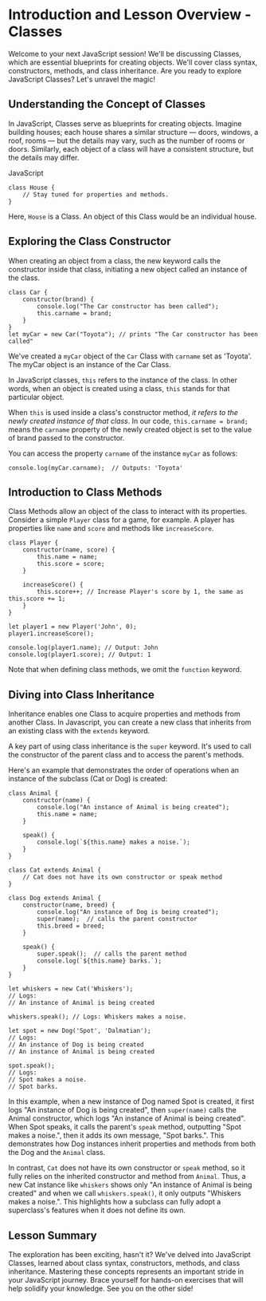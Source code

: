 # Introduction and Lesson Overview - Classes

Welcome to your next JavaScript session! We'll be discussing Classes, which are essential blueprints for creating objects. We'll cover class syntax, constructors, methods, and class inheritance. Are you ready to explore JavaScript Classes? Let's unravel the magic!

## Understanding the Concept of Classes

In JavaScript, Classes serve as blueprints for creating objects. Imagine building houses; each house shares a similar structure — doors, windows, a roof, rooms — but the details may vary, such as the number of rooms or doors. Similarly, each object of a class will have a consistent structure, but the details may differ.

JavaScript

```
class House {
    // Stay tuned for properties and methods.
}
```

Here, `House` is a Class. An object of this Class would be an individual house.

## Exploring the Class Constructor

When creating an object from a class, the new keyword calls the constructor inside that class, initiating a new object called an instance of the class.

```
class Car {
    constructor(brand) {
        console.log("The Car constructor has been called");
        this.carname = brand;
    }
}
let myCar = new Car("Toyota"); // prints "The Car constructor has been called"
```

We've created a `myCar` object of the `Car` Class with `carname` set as 'Toyota'. The myCar object is an instance of the Car Class.

In JavaScript classes, `this` refers to the instance of the class. In other words, when an object is created using a class, `this` stands for that particular object.

When `this` is used inside a class's constructor method, _it refers to the newly created instance of that class_. In our code, `this.carname = brand;` means the `carname` property of the newly created object is set to the value of brand passed to the constructor.

You can access the property `carname` of the instance `myCar` as follows:

```
console.log(myCar.carname);  // Outputs: 'Toyota'
```

## Introduction to Class Methods

Class Methods allow an object of the class to interact with its properties. Consider a simple `Player` class for a game, for example. A player has properties like `name` and `score` and methods like `increaseScore`.

```
class Player {
    constructor(name, score) {
        this.name = name;
        this.score = score;
    }

    increaseScore() {
        this.score++; // Increase Player's score by 1, the same as this.score += 1;
    }
}

let player1 = new Player('John', 0);
player1.increaseScore();

console.log(player1.name); // Output: John
console.log(player1.score); // Output: 1
```

Note that when defining class methods, we omit the `function` keyword.

## Diving into Class Inheritance

Inheritance enables one Class to acquire properties and methods from another Class. In Javascript, you can create a new class that inherits from an existing class with the `extends` keyword.

A key part of using class inheritance is the `super` keyword. It's used to call the constructor of the parent class and to access the parent's methods.

Here's an example that demonstrates the order of operations when an instance of the subclass (Cat or Dog) is created:

```
class Animal {
    constructor(name) {
        console.log("An instance of Animal is being created");
        this.name = name;
    }

    speak() {
        console.log(`${this.name} makes a noise.`);
    }
}

class Cat extends Animal {
    // Cat does not have its own constructor or speak method
}

class Dog extends Animal {
    constructor(name, breed) {
        console.log("An instance of Dog is being created");
        super(name);  // calls the parent constructor
        this.breed = breed;
    }

    speak() {
        super.speak();  // calls the parent method
        console.log(`${this.name} barks.`);
    }
}

let whiskers = new Cat('Whiskers');
// Logs:
// An instance of Animal is being created

whiskers.speak(); // Logs: Whiskers makes a noise.

let spot = new Dog('Spot', 'Dalmatian');
// Logs:
// An instance of Dog is being created
// An instance of Animal is being created

spot.speak();
// Logs:
// Spot makes a noise.
// Spot barks.
```

In this example, when a new instance of Dog named Spot is created, it first logs "An instance of Dog is being created", then `super(name)` calls the Animal constructor, which logs "An instance of Animal is being created". When Spot speaks, it calls the parent's `speak` method, outputting "Spot makes a noise.", then it adds its own message, "Spot barks.". This demonstrates how Dog instances inherit properties and methods from both the Dog and the `Animal` class.

In contrast, `Cat` does not have its own constructor or `speak` method, so it fully relies on the inherited constructor and method from `Animal`. Thus, a new Cat instance like `whiskers` shows only "An instance of Animal is being created" and when we call `whiskers.speak()`, it only outputs "Whiskers makes a noise.". This highlights how a subclass can fully adopt a superclass's features when it does not define its own.

## Lesson Summary

The exploration has been exciting, hasn't it? We've delved into JavaScript Classes, learned about class syntax, constructors, methods, and class inheritance. Mastering these concepts represents an important stride in your JavaScript journey. Brace yourself for hands-on exercises that will help solidify your knowledge. See you on the other side!
